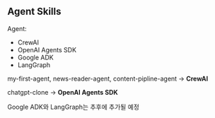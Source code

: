 ## Agent Skills

Agent:

- CrewAI
- OpenAI Agents SDK
- Google ADK
- LangGraph

my-first-agent, news-reader-agent, content-pipline-agent
-> **CrewAI**

chatgpt-clone
-> **OpenAI Agents SDK**

Google ADK와 LangGraph는 추후에 추가될 예정
